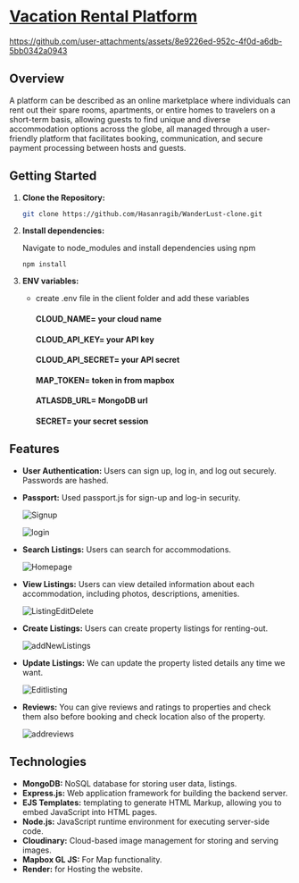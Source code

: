 # [Vacation Rental Platform](https://wanderlust-czsl.onrender.com/listings)
https://github.com/user-attachments/assets/8e9226ed-952c-4f0d-a6db-5bb0342a0943

## Overview

A platform can be described as an online marketplace where individuals can rent out their spare rooms, apartments, or entire homes to travelers on a short-term basis, allowing guests to find unique and diverse accommodation options across the globe, all managed through a user-friendly platform that facilitates booking, communication, and secure payment processing between hosts and guests.

## Getting Started

1. **Clone the Repository:**

   ```bash
   git clone https://github.com/Hasanragib/WanderLust-clone.git

   ```

2. **Install dependencies:**

   Navigate to node_modules and install dependencies using npm

   ```
   npm install
   ```
   
3. **ENV variables:**

   - create .env file in the client folder and add these variables

     #### CLOUD_NAME= your cloud name
   
     #### CLOUD_API_KEY= your API key
   
     #### CLOUD_API_SECRET= your API secret

     #### MAP_TOKEN= token in from mapbox

     #### ATLASDB_URL= MongoDB url 

     #### SECRET= your secret session

## Features

- **User Authentication:** Users can sign up, log in, and log out securely. Passwords are hashed.
- **Passport:** Used passport.js for sign-up and log-in security.
  
    ![Signup](https://github.com/user-attachments/assets/3980969c-5f53-4dc8-8779-0f689e6a736f)
  
    ![login](https://github.com/user-attachments/assets/273cbba8-e119-4431-bde9-ee2c26f50a46)
  
- **Search Listings:** Users can search for accommodations.
  
   ![Homepage](https://github.com/user-attachments/assets/d17c3392-e0c3-4b48-b3a9-c19c88bebeb4)

- **View Listings:** Users can view detailed information about each accommodation, including photos, descriptions, amenities.
  
   ![ListingEditDelete](https://github.com/user-attachments/assets/0917804c-48aa-47d7-9f6d-644cde3a7568)

- **Create Listings:** Users can create property listings for renting-out.

   ![addNewListings](https://github.com/user-attachments/assets/014dba10-61ab-4701-b6f8-09e49bb9973e)

- **Update Listings:** We can update the property listed details any time we want.
  
    ![Editlisting](https://github.com/user-attachments/assets/e158f197-e968-431c-860c-b331e18ca46d)

- **Reviews:** You can give reviews and ratings to properties and check them also before booking and check location also of the property.

   ![addreviews](https://github.com/user-attachments/assets/d54a9ba8-d33a-4b8c-8b32-b431fb01cd5f)

## Technologies

- **MongoDB:** NoSQL database for storing user data, listings.
- **Express.js:** Web application framework for building the backend server.
- **EJS Templates:** templating to generate HTML Markup, allowing you to embed JavaScript into HTML pages.
- **Node.js:** JavaScript runtime environment for executing server-side code.
- **Cloudinary:** Cloud-based image management for storing and serving images.
- **Mapbox GL JS:** For Map functionality.
- **Render:** for Hosting the website.
